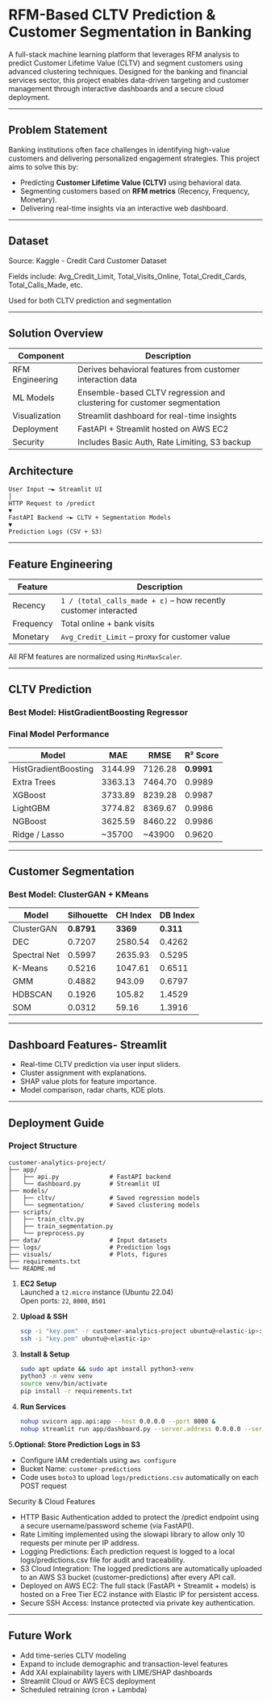 # RFM-Based CLTV Prediction & Customer Segmentation in Banking

A full-stack machine learning platform that leverages RFM analysis to predict Customer Lifetime Value (CLTV) and segment customers using advanced clustering techniques. Designed for the banking and financial services sector, this project enables data-driven targeting and customer management through interactive dashboards and a secure cloud deployment.

---
## Problem Statement

Banking institutions often face challenges in identifying high-value customers and delivering personalized engagement strategies. This project aims to solve this by:

- Predicting **Customer Lifetime Value (CLTV)** using behavioral data.
- Segmenting customers based on **RFM metrics** (Recency, Frequency, Monetary).
- Delivering real-time insights via an interactive web dashboard.

---
## Dataset
Source: Kaggle - Credit Card Customer Dataset

Fields include: Avg_Credit_Limit, Total_Visits_Online, Total_Credit_Cards, Total_Calls_Made, etc.

Used for both CLTV prediction and segmentation

---

## Solution Overview

| Component        | Description                                                                |
|------------------|----------------------------------------------------------------------------|                 
| RFM Engineering  | Derives behavioral features from customer interaction data                 |
| ML Models        | Ensemble-based CLTV regression and clustering for customer segmentation    |
| Visualization    | Streamlit dashboard for real-time insights                                 |
| Deployment       | FastAPI + Streamlit hosted on AWS EC2                                      |
| Security         | Includes Basic Auth, Rate Limiting, S3 backup                              |

## Architecture
```
User Input ─► Streamlit UI
│
HTTP Request to /predict
▼
FastAPI Backend ─► CLTV + Segmentation Models
▼
Prediction Logs (CSV + S3)
```
---

## Feature Engineering

| Feature   | Description                                                     |
|-----------|-----------------------------------------------------------------|
| Recency   | `1 / (total_calls_made + ε)` – how recently customer interacted |
| Frequency | Total online + bank visits                                      |
| Monetary  | `Avg_Credit_Limit` – proxy for customer value                   |

All RFM features are normalized using `MinMaxScaler`.

---
## CLTV Prediction

### Best Model: HistGradientBoosting Regressor

### Final Model Performance

| Model                    | MAE     | RMSE    | R² Score  |
|--------------------------|---------|---------|-----------|
| HistGradientBoosting     | 3144.99 | 7126.28 | **0.9991**|
| Extra Trees              | 3363.13 | 7464.70 | 0.9989    |
| XGBoost                  | 3733.89 | 8239.28 | 0.9987    |
| LightGBM                 | 3774.82 | 8369.67 | 0.9986    |
| NGBoost                  | 3625.59 | 8460.22 | 0.9986    |
| Ridge / Lasso            | ~35700  | ~43900  | 0.9620    |


---

## Customer Segmentation

### Best Model: ClusterGAN + KMeans

| Model        | Silhouette | CH Index | DB Index  |
|--------------|------------|----------|-----------|
| ClusterGAN   | **0.8791** | **3369** | **0.311** |
| DEC          | 0.7207     | 2580.54  | 0.4262    |
| Spectral Net | 0.5997     | 2635.93  | 0.5295    |
| K-Means      | 0.5216     | 1047.61  | 0.6511    |
| GMM          | 0.4882     | 943.09   | 0.6797    |
| HDBSCAN      | 0.1926     | 105.82   | 1.4529    |
| SOM          | 0.0312     | 59.16    | 1.3916    |

---
## Dashboard Features- Streamlit

- Real-time CLTV prediction via user input sliders.
- Cluster assignment with explanations.
- SHAP value plots for feature importance.
- Model comparison, radar charts, KDE plots.

---
## Deployment Guide
### Project Structure
```
customer-analytics-project/
├── app/
│   ├── api.py              # FastAPI backend
│   └── dashboard.py        # Streamlit UI
├── models/
│   ├── cltv/               # Saved regression models
│   └── segmentation/       # Saved clustering models
├── scripts/
│   ├── train_cltv.py
│   ├── train_segmentation.py
│   └── preprocess.py
├── data/                   # Input datasets
├── logs/                   # Prediction logs
├── visuals/                # Plots, figures
├── requirements.txt
└── README.md
```


1. **EC2 Setup**  
   Launched a `t2.micro` instance (Ubuntu 22.04)  
   Open ports: `22`, `8000`, `8501`

2. **Upload & SSH**
   ```bash
   scp -i "key.pem" -r customer-analytics-project ubuntu@<elastic-ip>:
   ssh -i "key.pem" ubuntu@<elastic-ip>
   
3. **Install & Setup**
    ```bash
    sudo apt update && sudo apt install python3-venv
    python3 -m venv venv
    source venv/bin/activate
    pip install -r requirements.txt
    
4. **Run Services**
    ```bash
    nohup uvicorn app.api:app --host 0.0.0.0 --port 8000 &
    nohup streamlit run app/dashboard.py --server.address 0.0.0.0 --server.port 8501 &
5.**Optional: Store Prediction Logs in S3**
- Configure IAM credentials using `aws configure`
- Bucket Name: `customer-predictions`
- Code uses `boto3` to upload `logs/predictions.csv` automatically on each POST request

 Security & Cloud Features
- HTTP Basic Authentication added to protect the /predict endpoint using a secure username/password scheme (via FastAPI).
- Rate Limiting implemented using the slowapi library to allow only 10 requests per minute per IP address.
- Logging Predictions: Each prediction request is logged to a local logs/predictions.csv file for audit and traceability.
- S3 Cloud Integration: The logged predictions are automatically uploaded to an AWS S3 bucket (customer-predictions) after every API call.
- Deployed on AWS EC2: The full stack (FastAPI + Streamlit + models) is hosted on a Free Tier EC2 instance with Elastic IP for persistent access.
- Secure SSH Access: Instance protected via private key authentication.

---

## Future Work
- Add time-series CLTV modeling
- Expand to include demographic and transaction-level features
- Add XAI explainability layers with LIME/SHAP dashboards
- Streamlit Cloud or AWS ECS deployment
- Scheduled retraining (cron + Lambda)

